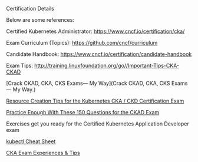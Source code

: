 Certification Details


Below are some references:

Certified Kubernetes Administrator: https://www.cncf.io/certification/cka/

Exam Curriculum (Topics): https://github.com/cncf/curriculum

Candidate Handbook: https://www.cncf.io/certification/candidate-handbook

Exam Tips: http://training.linuxfoundation.org/go//Important-Tips-CKA-CKAD

[Crack CKAD, CKA, CKS Exams— My Way](Crack CKAD, CKA, CKS Exams— My Way.)

[Resource Creation Tips for the Kubernetes CKA / CKD Certification Exam](https://codeburst.io/resource-creation-tips-for-the-kubernetes-cka-ckd-certification-exam-740b70a13f97)

[Practice Enough With These 150 Questions for the CKAD Exam](https://medium.com/bb-tutorials-and-thoughts/practice-enough-with-these-questions-for-the-ckad-exam-2f42d1228552)

Exercises get you ready for the Certified Kubernetes Application Developer exam

[kubectl Cheat Sheet](https://kubernetes.io/docs/reference/kubectl/cheatsheet/)

[CKA Exam Experiences & Tips](https://www.linkedin.com/pulse/cka-exam-experiences-tips-farooq-shaikh/?trackingId=Zksogo4akOSStz3T%2F5HRCA%3D%3D)